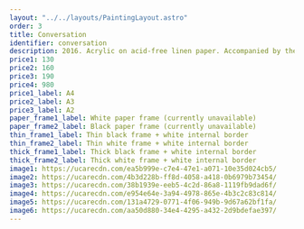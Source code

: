 ```yaml
---
layout: "../../layouts/PaintingLayout.astro"
order: 3
title: Conversation
identifier: conversation
description: 2016. Acrylic on acid-free linen paper. Accompanied by the recorded conversations with Krishnamurti.
price1: 130
price2: 160
price3: 190
price4: 980
price1_label: A4
price2_label: A3
price3_label: A2
paper_frame1_label: White paper frame (currently unavailable)
paper_frame2_label: Black paper frame (currently unavailable)
thin_frame1_label: Thin black frame + white internal border
thin_frame2_label: Thin white frame + white internal border
thick_frame1_label: Thick black frame + white internal border
thick_frame2_label: Thick white frame + white internal border
image1: https://ucarecdn.com/ea5b999e-c7e4-47e1-a071-10e35d024cb5/
image2: https://ucarecdn.com/4b3d228b-ff8d-4058-a418-0b6979b73454/
image3: https://ucarecdn.com/38b1939e-eeb5-4c2d-86a8-1119fb9dad6f/
image4: https://ucarecdn.com/e954e64e-3a94-4978-865e-4b3c2c83c814/
image5: https://ucarecdn.com/131a4729-0771-4f06-949b-9d67a62bf1fa/
image6: https://ucarecdn.com/aa50d880-34e4-4295-a432-2d9bdefae397/
---
```

